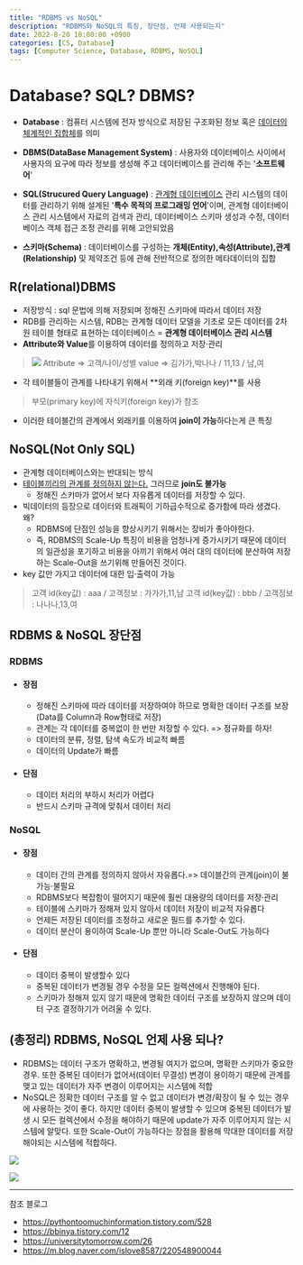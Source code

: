 ```yaml
---
title: "RDBMS vs NoSQL"
description: "RDBMS와 NoSQL의 특징, 장단점, 언제 사용되는지"
date: 2022-8-20 10:00:00 +0900
categories: [CS, Database]
tags: [Computer Science, Database, RDBMS, NoSQL]
---
```


# Database? SQL? DBMS?

- **Database** : 컴퓨터 시스템에 전자 방식으로 저장된 구조화된 정보 혹은 <u>데이터의 체계적인 집합체</u>를 의미

- **DBMS(DataBase Management System)** : 사용자와 데이터베이스 사이에서 사용자의 요구에 따라 정보를 생성해 주고 데이터베이스를 관리해 주는 '**소프트웨어**'
- **SQL(Strucured Query Language)** : <u>관계형 데이터베이스</u> 관리 시스템의 데이터를 관리하기 위해 설계된 '**특수 목적의 프로그래밍 언어**'이며, 관계형 데이터베이스 관리 시스템에서 자료의 검색과 관리, 데이터베이스 스키마 생성과 수정, 데이터베이스 객체 접근 조정 관리를 위해 고안되었음
- **스키마(Schema)** : 데이터베이스를 구성하는 **개체(Entity),속성(Attribute),관계(Relationship)** 및 제약조건 등에 관해 전반적으로 정의한 메타데이터의 집합

## R(relational)DBMS
- 저장방식 : sql 문법에 의해 저장되며 정해진 스키마에 따라서 데이터 저장
- RDB를 관리하는 시스템, RDB는 관계형 데이터 모델을 기초로 모든 데이터를 2차원 테이블 형태로 표현하는 데이터베이스 = **관계형 데이터베이스 관리 시스템**
- **Attribute와 Value**를 이용하여 데이터를 정의하고 저장·관리
>![](https://images.velog.io/images/sicksong/post/6aedc798-e51e-4cf5-b401-fe7ec01abba9/image.png) Attribute => 고객/나이/성별
value => 김가가,박나나 / 11,13 / 남,여

- 각 테이블들이 관계를 나타내기 위해서 **외래 키(foreign key)**를 사용
> 부모(primary key)에 자식키(foreign key)가 참조
- 이러한 테이블간의 관계에서 외래키를 이용하여 **join이 가능**하다는게 큰 특징

## NoSQL(Not Only SQL)
- 관계형 데이터베이스와는 반대되는 방식
- <u>테이블끼리의 관계를 정의하지 않는다.</u> 그러므로 **join도 불가능**
   - 정해진 스키마가 없어서 보다 자유롭게 데이터를 저장할 수 있다.
- 빅데이터의 등장으로 데이터와 트래픽이 기하급수적으로 증가함에 따라 생겼다. 왜?
   - RDBMS에 단점인 성능을 향상시키기 위해서는 장비가 좋아야한다. 
   - 즉, RDBMS의 Scale-Up 특징이 비용을 엄청나게 증가시키기 때문에 데이터의 일관성을 포기하고 비용을 아끼기 위해서 여러 대의 데이터에 분산하여 저장하는 Scale-Out을 쓰기위해 만들어진 것이다.
- key 값만 가지고 데이터에 대한 입·출력이 가능
> 고객 id(key값) : aaa / 고객정보 : 가가가,11,남
> 고객 id(key값) : bbb / 고객정보 : 나나나,13,여

## RDBMS & NoSQL 장단점
### RDBMS
- #### 장점
  - 정해진 스키마에 따라 데이터를 저장하여야 하므로 명확한 데이터 구조를 보장(Data를 Column과 Row형태로 저장)
  - 관계는 각 데이터를 중복없이 한 번만 저장할 수 있다. => 정규화를 하자!
  - 데이터의 분류, 정렬, 탐색 속도가 비교적 빠름
  - 데이터의 Update가 빠름
- #### 단점
  - 데이터 처리의 부하시 처리가 어렵다
  - 반드시 스키마 규격에 맞춰서 데이터 처리

### NoSQL
- #### 장점
  - 데이터 간의 관계를 정의하지 않아서 자유롭다.=> 데이블간의 관계(join)이 불가능·불필요
  - RDBMS보다 복잡함이 떨어지기 때문에 훨씬 대용량의 데이터를 저장·관리
  - 테이블에 스키마가 정해져 있지 않아서 데이터 저장이 비교적 자유롭다
  - 언제든 저장된 데이터를 조정하고 새로운 필드를 추가할 수 있다.
  - 데이터 분산이 용이하여 Scale-Up 뿐만 아니라 Scale-Out도 가능하다
- #### 단점
  - 데이터 중복이 발생할수 있다
  - 중복된 데이터가 변경될 경우 수정을 모든 컬렉션에서 진행해야 된다.
  - 스키마가 정해져 있지 않기 때문에 명확한 데이터 구조를 보장하지 않으며 데이터 구조 결정하기가 어려울 수 있다.


## (총정리) RDBMS, NoSQL 언제 사용 되나?
- RDBMS는 데이터 구조가 명확하고, 변경될 여지가 없으며, 명확한 스키마가 중요한 경우. 또한 중복된 데이터가 없어서(데이터 무결성) 변경이 용이하기 때문에 관계를 맺고 있는 데이터가 자주 변경이 이루어지는 시스템에 적합
- NoSQL은 정확한 데이터 구조를 알 수 없고 데이터가 변경/확장이 될 수 있는 경우에 사용하는 것이 좋다. 하지만 데이터 중복이 발생할 수 있으며 중복된 데이터가 발생 시 모든 컬렉션에서 수정을 해야하기 때문에 update가 자주 이루어지지 않는 시스템에 알맞다. 또한 Scale-Out이 가능하다는 장점을 활용해 막대한 데이터를 저장해야되는 시스템에 적합하다.

![](https://images.velog.io/images/sicksong/post/6c38c175-7d87-4094-a7a2-9368dc3aebd0/image.png)
   
![](https://images.velog.io/images/sicksong/post/8c554a35-3f2b-4658-855a-15bcc9a68b01/image.png)

******
참조 블로그
- https://pythontoomuchinformation.tistory.com/528
- https://bbinya.tistory.com/12
- https://universitytomorrow.com/26
- https://m.blog.naver.com/islove8587/220548900044